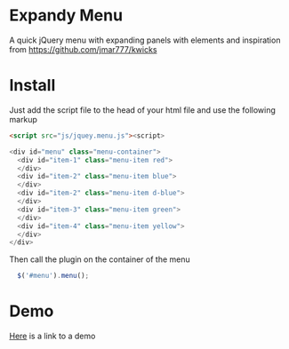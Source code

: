 # Expandy Menu
A quick jQuery menu with expanding panels with elements and inspiration from https://github.com/jmar777/kwicks

# Install 

Just add the script file to the head of your html file and use the following markup

```html
<script src="js/jquey.menu.js"><script>

<div id="menu" class="menu-container">
  <div id="item-1" class="menu-item red">
  </div>
  <div id="item-2" class="menu-item blue">
  </div>
  <div id="item-2" class="menu-item d-blue">
  </div>
  <div id="item-3" class="menu-item green">
  </div>
  <div id="item-4" class="menu-item yellow">
  </div>
</div>
```

Then call the plugin on the container of the menu

```js
  $('#menu').menu();
```


# Demo 
[Here](http://codepen.io/Chilledson/pen/gwPZPm) is a link to a demo 


